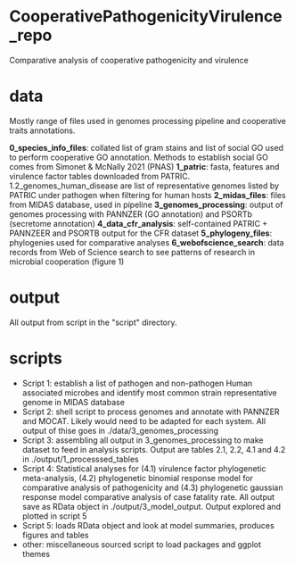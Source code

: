 # CooperativePathogenicityVirulence_repo
 Comparative analysis of cooperative pathogenicity and virulence
 
 # data
 
 Mostly range of files used in genomes processing pipeline and cooperative traits annotations.
 
**0_species_info_files**: collated list of gram stains and list of social GO used to perform cooperative GO annotation. Methods to establish social GO comes from Simonet & McNally 2021 (PNAS)
**1_patric**: fasta, features and virulence factor tables downloaded from PATRIC. 1.2_genomes_human_disease are list of representative genomes listed by PATRIC under pathogen when filtering for human hosts
**2_midas_files**: files from MIDAS database, used in pipeline
**3_genomes_processing**: output of genomes processing with PANNZER (GO annotation) and PSORTb (secretome annotation)
**4_data_cfr_analysis**: self-contained PATRIC + PANNZEER and PSORTB output for the CFR dataset
**5_phylogeny_files**: phylogenies used for comparative analyses
**6_webofscience_search**: data records from Web of Science search to see patterns of research in microbial cooperation (figure 1)


 # output
 
All output from script in the "script" directory.

# scripts

- Script 1: establish a list of pathogen and non-pathogen Human associated microbes and identify most common strain representative genome in MIDAS database
- Script 2: shell script to process genomes and annotate with PANNZER and MOCAT. Likely would need to be adapted for each system. All output of thise goes in ./data/3_genomes_processing
- Script 3: assembling all output in 3_genomes_processing to make dataset to feed in analysis scripts. Output are tables 2.1, 2.2, 4.1 and 4.2 in ./output/1_processsed_tables
- Script 4: Statistical analyses for (4.1) virulence factor phylogenetic meta-analysis, (4.2) phylogenetic binomial response model for comparative analysis of pathogenicity and (4.3) phylogenetic gaussian response model comparative analysis of case fatality rate. All output save as RData object in ./output/3_model_output. Output explored and plotted in script 5
- Script 5: loads RData object and look at model summaries, produces figures and tables
- other: miscellaneous sourced script to load packages and ggplot themes

